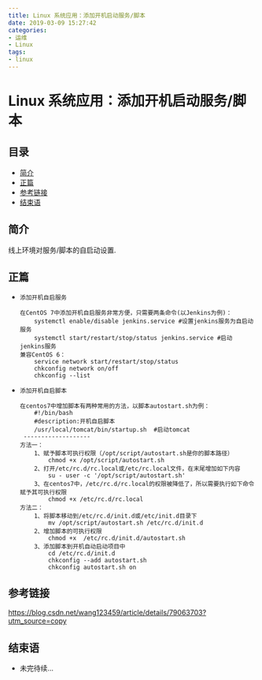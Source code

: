 ```yaml
---
title: Linux 系统应用：添加开机启动服务/脚本
date: 2019-03-09 15:27:42
categories:
- 运维
- Linux
tags:
- linux
---
```


# Linux 系统应用：添加开机启动服务/脚本

## 目录

- [简介](#简介)
- [正篇](#正篇)
- [参考链接](#参考链接)
- [结束语](#结束语)

## 简介

线上环境对服务/脚本的自启动设置.

## 正篇

- `添加开机自启服务`
    ```
    在CentOS 7中添加开机自启服务非常方便，只需要两条命令(以Jenkins为例)：
        systemctl enable/disable jenkins.service #设置jenkins服务为自启动服务
        systemctl start/restart/stop/status jenkins.service #启动jenkins服务
    兼容CentOS 6：
        service network start/restart/stop/status
        chkconfig network on/off
        chkconfig --list
    ```

- `添加开机自启脚本`
    ```
    在centos7中增加脚本有两种常用的方法，以脚本autostart.sh为例：
        #!/bin/bash
        #description:开机自启脚本
        /usr/local/tomcat/bin/startup.sh  #启动tomcat
     -------------------   
    方法一：
        1、赋予脚本可执行权限（/opt/script/autostart.sh是你的脚本路径）
            chmod +x /opt/script/autostart.sh
        2、打开/etc/rc.d/rc.local或/etc/rc.local文件，在末尾增加如下内容
            su - user -c '/opt/script/autostart.sh'
        3、在centos7中，/etc/rc.d/rc.local的权限被降低了，所以需要执行如下命令赋予其可执行权限
            chmod +x /etc/rc.d/rc.local
    方法二：
        1、将脚本移动到/etc/rc.d/init.d或/etc/init.d目录下
            mv /opt/script/autostart.sh /etc/rc.d/init.d
        2、增加脚本的可执行权限
            chmod +x  /etc/rc.d/init.d/autostart.sh
        3、添加脚本到开机自动启动项目中
            cd /etc/rc.d/init.d
            chkconfig --add autostart.sh
            chkconfig autostart.sh on
    ```

## 参考链接

<https://blog.csdn.net/wang123459/article/details/79063703?utm_source=copy>

## 结束语

- 未完待续...
